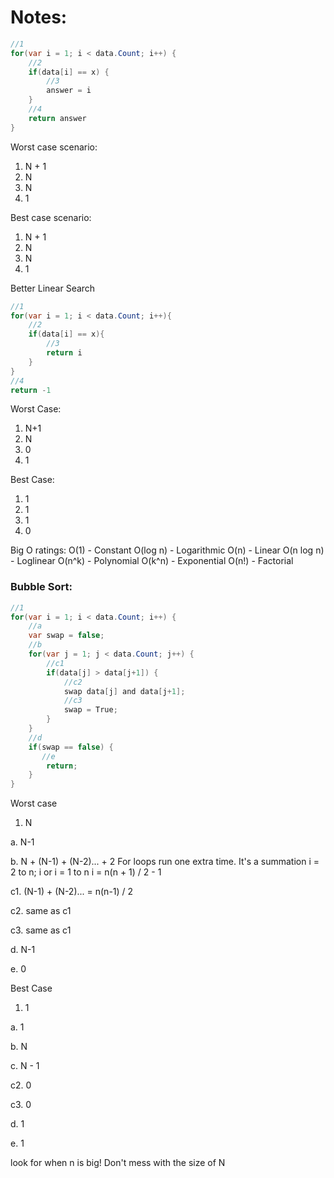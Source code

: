 # Notes: 
```csharp
//1 
for(var i = 1; i < data.Count; i++) {
    //2
    if(data[i] == x) {
        //3
        answer = i
    }
    //4
    return answer
}

```

Worst case scenario:
1. N + 1
2. N
3. N
4. 1

Best case scenario: 
1. N + 1
2. N
3. N
4. 1

Better Linear Search

```csharp
//1
for(var i = 1; i < data.Count; i++){
    //2
    if(data[i] == x){
        //3
        return i 
    }
}
//4
return -1
```

Worst Case: 
1. N+1
2. N
3. 0
4. 1

Best Case: 
1. 1
2. 1
3. 1
4. 0 

Big O ratings: 
O(1) - Constant
O(log n) - Logarithmic
O(n) - Linear
O(n log n) - Loglinear
O(n^k) - Polynomial
O(k^n) - Exponential
O(n!) - Factorial

### Bubble Sort: 
```csharp
//1
for(var i = 1; i < data.Count; i++) {
    //a
    var swap = false; 
    //b
    for(var j = 1; j < data.Count; j++) {
        //c1
        if(data[j] > data[j+1]) {
            //c2
            swap data[j] and data[j+1];
            //c3
            swap = True;
        }
    }
    //d
    if(swap == false) {
       //e
        return;
    }
}
```
Worst case
1. N

a. N-1

b. N + (N-1) + (N-2)... + 2 For loops run one extra time. It's a summation i = 2 to n; i or i = 1 to n i = n(n + 1) / 2 - 1

c1. (N-1) + (N-2)... = n(n-1) / 2

c2. same as c1

c3. same as c1 

d. N-1

e. 0 

Best Case
1. 1

a. 1

b. N

c. N - 1

c2. 0

c3. 0

d. 1

e. 1

look for when n is big! Don't mess with the size of N


